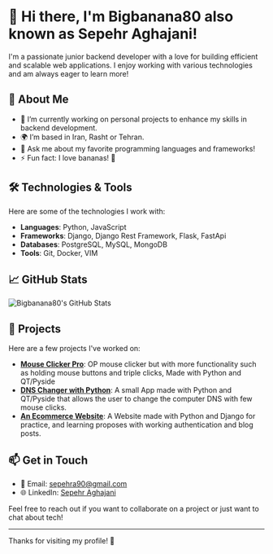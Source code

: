 # 👋 Hi there, I'm Bigbanana80 also known as Sepehr Aghajani!

I'm a passionate junior backend developer with a love for building efficient and scalable web applications. I enjoy working with various technologies and am always eager to learn more!

## 🌱 About Me

- 🔭 I’m currently working on personal projects to enhance my skills in backend development.
- 🌍 I’m based in Iran, Rasht or Tehran.
- 💬 Ask me about my favorite programming languages and frameworks!
- ⚡ Fun fact: I love bananas! 🍌

## 🛠️ Technologies & Tools

Here are some of the technologies I work with:

- **Languages**: Python, JavaScript
- **Frameworks**: Django, Django Rest Framework, Flask, FastApi
- **Databases**: PostgreSQL, MySQL, MongoDB
- **Tools**: Git, Docker, VIM

## 📈 GitHub Stats

![Bigbanana80's GitHub Stats](https://github-readme-stats.vercel.app/api?username=Bigbanana80&show_icons=true&hide_title=true&count_private=true&theme=radical)

## 🌟 Projects

Here are a few projects I've worked on:

- **[Mouse Clicker Pro](https://github.com/bigbanana80/Mouse-clicker-Pro)**: OP mouse clicker but with more functionality such as holding mouse buttons and triple clicks, Made with Python and QT/Pyside
- **[DNS Changer with Python](https://github.com/bigbanana80/Dns-changer-with-python)**: A small App made with Python and QT/Pyside that allows the user to change the computer DNS with few mouse clicks.
- **[An Ecommerce Website](https://github.com/bigbanana80/Septo-PC)**: A Website made with Python and Django for practice, and learning proposes with working authentication and blog posts.

## 📫 Get in Touch

- 📧 Email: [sepehra90@gmail.com](mailto:sepehra90@gmail.com)
- 🌐 LinkedIn: [Sepehr Aghajani](https://www.linkedin.com/in/sepehr-aghajani-556058201/)

Feel free to reach out if you want to collaborate on a project or just want to chat about tech!

---

Thanks for visiting my profile! 🍌
